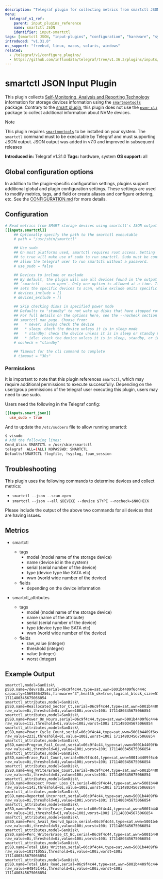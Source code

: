 ```yaml
---
description: "Telegraf plugin for collecting metrics from smartctl JSON"
menu:
  telegraf_v1_ref:
    parent: input_plugins_reference
    name: smartctl JSON
    identifier: input-smartctl
tags: [smartctl JSON, "input-plugins", "configuration", "hardware", "system"]
introduced: "v1.31.0"
os_support: "freebsd, linux, macos, solaris, windows"
related:
  - /telegraf/v1/configure_plugins/
  - https://github.com/influxdata/telegraf/tree/v1.36.3/plugins/inputs/smartctl/README.md, smartctl JSON Plugin Source
---
```


# smartctl JSON Input Plugin

This plugin collects [Self-Monitoring, Analysis and Reporting Technology](https://en.wikipedia.org/wiki/Self-Monitoring,_Analysis_and_Reporting_Technology)
information for storage devices information using the
[`smartmontools`]() package. Contrary to the
[smart plugin](/telegraf/v1/plugins/#input-smart), this plugin does not use the [`nvme-cli`]()
package to collect additional information about NVMe devices.

> [!NOTE]
> This plugin requires [`smartmontools`]() to be installed on your
> system. The `smartctl` command must to be executable by Telegraf and must
> supporting JSON output. JSON output was added in v7.0 and improved in
> subsequent releases

**Introduced in:** Telegraf v1.31.0
**Tags:** hardware, system
**OS support:** all

[smart]: https://en.wikipedia.org/wiki/Self-Monitoring,_Analysis_and_Reporting_Technology
[smart_plugin]: /plugins/inputs/smart/README.md
[nvmecli]: https://github.com/linux-nvme/nvme-cli

## Global configuration options <!-- @/docs/includes/plugin_config.md -->

In addition to the plugin-specific configuration settings, plugins support
additional global and plugin configuration settings. These settings are used to
modify metrics, tags, and field or create aliases and configure ordering, etc.
See the [CONFIGURATION.md](/telegraf/v1/configuration/#plugins) for more details.

[CONFIGURATION.md]: ../../../docs/CONFIGURATION.md#plugins

## Configuration

```toml @sample.conf
# Read metrics from SMART storage devices using smartclt's JSON output
[[inputs.smartctl]]
    ## Optionally specify the path to the smartctl executable
    # path = "/usr/sbin/smartctl"

    ## Use sudo
    ## On most platforms used, smartctl requires root access. Setting 'use_sudo'
    ## to true will make use of sudo to run smartctl. Sudo must be configured to
    ## allow the telegraf user to run smartctl without a password.
    # use_sudo = false

    ## Devices to include or exclude
    ## By default, the plugin will use all devices found in the output of
    ## `smartctl --scan-open`. Only one option is allowed at a time. If set, include
    ## sets the specific devices to scan, while exclude omits specific devices.
    # devices_include = []
    # devices_exclude = []

    ## Skip checking disks in specified power mode
    ## Defaults to "standby" to not wake up disks that have stopped rotating.
    ## For full details on the options here, see the --nocheck section in the
    ## smartctl man page. Choose from:
    ##   * never: always check the device
    ##   * sleep: check the device unless it is in sleep mode
    ##   * standby: check the device unless it is in sleep or standby mode
    ##   * idle: check the device unless it is in sleep, standby, or idle mode
    # nocheck = "standby"

    ## Timeout for the cli command to complete
    # timeout = "30s"
```

### Permissions

It is important to note that this plugin references `smartctl`, which may
require additional permissions to execute successfully.  Depending on the
user/group permissions of the telegraf user executing this plugin, users may
need to use sudo.

Users need the following in the Telegraf config:

```toml
[[inputs.smart_json]]
  use_sudo = true
```

And to update the `/etc/sudoers` file to allow running smartctl:

```bash
$ visudo
# Add the following lines:
Cmnd_Alias SMARTCTL = /usr/sbin/smartctl
telegraf  ALL=(ALL) NOPASSWD: SMARTCTL
Defaults!SMARTCTL !logfile, !syslog, !pam_session
```

## Troubleshooting

This plugin uses the following commands to determine devices and collect
metrics:

- `smartctl --json --scan-open`
- `smartctl --json --all $DEVICE --device $TYPE --nocheck=$NOCHECK`

Please include the output of the above two commands for all devices that are
having issues.

## Metrics

- smartctl
  - tags
    - model (model name of the storage device)
    - name (device id in the system)
    - serial (serial number of the device)
    - type (device type like SATA etc)
    - wwn (world wide number of the device)
  - fields
    - depending on the device information

- smartctl_attributes
  - tags
    - model (model name of the storage device)
    - name (name of the attribute)
    - serial (serial number of the device)
    - type (device type like SATA etc)
    - wwn (world wide number of the device)
  - fields
    - raw_value (integer)
    - threshold (integer)
    - value (integer)
    - worst (integer)

## Example Output

```text
smartctl,model=SanDisk\ pSSD,name=/dev/sda,serial=06c9f4c44,type=sat,wwn=5001b4409f6c444c capacity=15693664256i,firmware="3",health_ok=true,logical_block_size=512i,power_on_hours=11i,temperature=0i 1711480345675066854
smartctl_attributes,model=SanDisk\ pSSD,name=Reallocated_Sector_Ct,serial=06c9f4c44,type=sat,wwn=5001b4409f6c444c raw_value=0i,threshold=0i,value=100i,worst=100i 1711480345675066854
smartctl_attributes,model=SanDisk\ pSSD,name=Power_On_Hours,serial=06c9f4c44,type=sat,wwn=5001b4409f6c444c raw_value=11i,threshold=0i,value=100i,worst=100i 1711480345675066854
smartctl_attributes,model=SanDisk\ pSSD,name=Power_Cycle_Count,serial=06c9f4c44,type=sat,wwn=5001b4409f6c444c raw_value=223i,threshold=0i,value=100i,worst=100i 1711480345675066854
smartctl_attributes,model=SanDisk\ pSSD,name=Program_Fail_Count,serial=06c9f4c44,type=sat,wwn=5001b4409f6c444c raw_value=0i,threshold=0i,value=100i,worst=100i 1711480345675066854
smartctl_attributes,model=SanDisk\ pSSD,name=Erase_Fail_Count,serial=06c9f4c44,type=sat,wwn=5001b4409f6c444c raw_value=0i,threshold=0i,value=100i,worst=100i 1711480345675066854
smartctl_attributes,model=SanDisk\ pSSD,name=Avg_Write/Erase_Count,serial=06c9f4c44,type=sat,wwn=5001b4409f6c444c raw_value=3i,threshold=0i,value=100i,worst=100i 1711480345675066854
smartctl_attributes,model=SanDisk\ pSSD,name=Unexpect_Power_Loss_Ct,serial=06c9f4c44,type=sat,wwn=5001b4409f6c444c raw_value=114i,threshold=0i,value=100i,worst=100i 1711480345675066854
smartctl_attributes,model=SanDisk\ pSSD,name=Reported_Uncorrect,serial=06c9f4c44,type=sat,wwn=5001b4409f6c444c raw_value=0i,threshold=0i,value=100i,worst=100i 1711480345675066854
smartctl_attributes,model=SanDisk\ pSSD,name=Perc_Write/Erase_Count,serial=06c9f4c44,type=sat,wwn=5001b4409f6c444c raw_value=10i,threshold=0i,value=100i,worst=100i 1711480345675066854
smartctl_attributes,model=SanDisk\ pSSD,name=Perc_Avail_Resrvd_Space,serial=06c9f4c44,type=sat,wwn=5001b4409f6c444c raw_value=0i,threshold=5i,value=100i,worst=100i 1711480345675066854
smartctl_attributes,model=SanDisk\ pSSD,name=Perc_Write/Erase_Ct_BC,serial=06c9f4c44,type=sat,wwn=5001b4409f6c444c raw_value=0i,threshold=0i,value=100i,worst=100i 1711480345675066854
smartctl_attributes,model=SanDisk\ pSSD,name=Total_LBAs_Written,serial=06c9f4c44,type=sat,wwn=5001b4409f6c444c raw_value=10171055i,threshold=0i,value=100i,worst=100i 1711480345675066854
smartctl_attributes,model=SanDisk\ pSSD,name=Total_LBAs_Read,serial=06c9f4c44,type=sat,wwn=5001b4409f6c444c raw_value=94845144i,threshold=0i,value=100i,worst=100i 1711480345675066854
```
